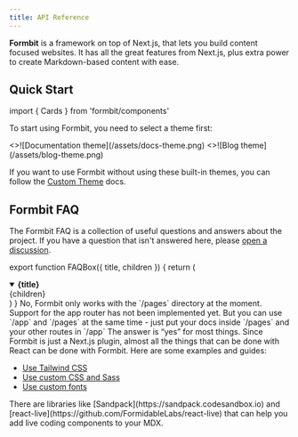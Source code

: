 ```yaml
---
title: API Reference
---
```


**Formbit** is a framework on top of Next.js, that lets you build content focused
websites. It has all the great features from Next.js, plus extra power to create
Markdown-based content with ease.

## Quick Start

import { Cards } from 'formbit/components'

To start using Formbit, you need to select a theme first:

<Cards num={2}>
  <Cards.Card
    image
    arrow
    title="Documentation theme"
    href="/docs/docs-theme/start"
  >
    <>![Documentation theme](/assets/docs-theme.png)</>
  </Cards.Card>
  <Cards.Card image arrow title="Blog theme" href="/docs/blog-theme/start">
    <>![Blog theme](/assets/blog-theme.png)</>
  </Cards.Card>
</Cards>

If you want to use Formbit without using these built-in themes, you can follow
the [Custom Theme](/docs/custom-theme) docs.

## Formbit FAQ

The Formbit FAQ is a collection of useful questions and answers about the
project. If you have a question that isn't answered here, please
[open a discussion](https://github.com/shuding/formbit/discussions).

export function FAQBox({ title, children }) {
return (

<details
      open
      className="last-of-type:mb-0 rounded-lg bg-neutral-50 dark:bg-neutral-800 p-2 mt-4"
    >
<summary>
<strong className="text-lg">{title}</strong>
</summary>
<div className="nx-p-2">{children}</div>
</details>
)
}

<FAQBox title="Can I use Formbit with Next.js app router?">
  No, Formbit only works with the `/pages` directory at the moment. Support for
  the app router has not been implemented yet. But you can use `/app` and
  `/pages` at the same time - just put your docs inside `/pages` and your other
  routes in `/app`
</FAQBox>

<FAQBox title="Can I use X with Formbit?">
  The answer is “yes” for most things. Since Formbit is just a Next.js plugin, almost all the things
  that can be done with React can be done with Formbit. Here are some examples and guides:

- [Use Tailwind CSS](/docs/guide/tailwind-css)
- [Use custom CSS and Sass](/docs/guide/custom-css)
- [Use custom fonts](https://nextjs.org/docs/basic-features/font-optimization)

</FAQBox>

<FAQBox title="How can I add a live coding component in Formbit?">
  There are libraries like [Sandpack](https://sandpack.codesandbox.io) and
  [react-live](https://github.com/FormidableLabs/react-live) that can help you
  add live coding components to your MDX.
</FAQBox>
